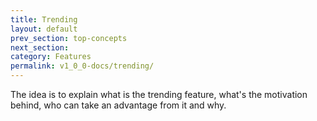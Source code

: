 ```yaml
---
title: Trending
layout: default
prev_section: top-concepts
next_section:
category: Features
permalink: v1_0_0-docs/trending/
---
```


The idea is to explain what is the trending feature, what's the motivation behind, who can take an advantage from it and why.
